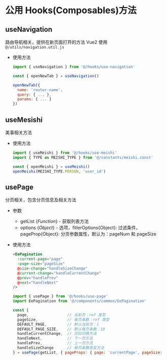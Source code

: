# 公用 Hooks(Composables)方法

## useNavigation

  路由导航相关，提供在新页面打开的方法
  Vue2 使用`@/utils/navigation.util.js`

- 使用方法

  ```js
  import { useNavigation } from '@/hooks/use-navigation'

  const { openNewTab } = useNavigation()

  openNewTab({
    name: 'router-name',
    query: { ... },
    params: { ... }
  })
  ```

## useMesishi

  美事相关方法

- 使用方法

  ```js
  import { useMeishi } from '@/hooks/use-meishi'
  import { TYPE as MEISHI_TYPE } from '@/constants/meishi.const'

  const { openMeishi } = useMeishi()
  openMeishi(MEISHI_TYPE.PERSON, 'user_id')
  ```

## usePage

  分页相关，包含分页信息及相关方法

- 参数
  - getList {*Function*} - 获取列表方法
  - options {*Object*} - 选项，fitlerOptions{Object}: 过滤条件， pageProp{Object}: 分页参数属性，默认为：pageNum 和 pageSize

- 使用方法

  ```html
  <EePagination
    :current-page="page"
    :page-size="pageSize"
    @size-change="handleSizeChange"
    @current-change="handleCurrentChange"
    @prev="handlePrev"
    @next="handleNext"
  />
  ```

  ```js
  import { usePage } from '@/hooks/use-page'
  import EePagination from '@/components/common/EePagination'

  const {
    page,                 // 当前页：ref 类型
    pageSize,             // 每页条数：ref 类型
    DEFAULT_PAGE,         // 默认当前页：1
    DEFAULT_PAGE_SIZE,    // 默认每页条数：10
    handleCurrentChange,  // 页码切换方法
    handleNext,           // 下一页方法
    handlePrev,           // 上一页方法
    handleSizeChange      // 每页条数改变方法
  } = usePage(getList, { pageProps: { page: 'currentPage', pageSize: 'pageSize'} })
  ```

